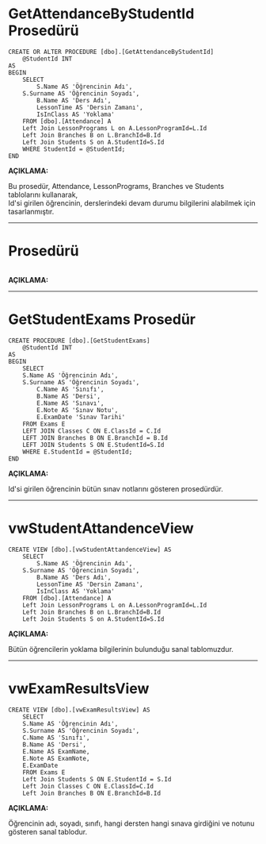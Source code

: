 # GetAttendanceByStudentId Prosedürü
```
CREATE OR ALTER PROCEDURE [dbo].[GetAttendanceByStudentId]
    @StudentId INT
AS
BEGIN
    SELECT 
        S.Name AS 'Öğrencinin Adı',
	S.Surname AS 'Öğrencinin Soyadı',
        B.Name AS 'Ders Adı',
        LessonTime AS 'Dersin Zamanı',
        IsInClass AS 'Yoklama'
    FROM [dbo].[Attendance] A
	Left Join LessonPrograms L on A.LessonProgramId=L.Id
	Left Join Branches B on L.BranchId=B.Id
	Left Join Students S on A.StudentId=S.Id
    WHERE StudentId = @StudentId;
END
```

**AÇIKLAMA:**  

Bu prosedür, Attendance, LessonPrograms, Branches ve Students tablolarını kullanarak,  
Id'si girilen öğrencinin, derslerindeki devam durumu bilgilerini alabilmek için tasarlanmıştır.  

---

#  Prosedürü

```

```

**AÇIKLAMA:**  



---

# GetStudentExams Prosedür

```
CREATE PROCEDURE [dbo].[GetStudentExams]
    @StudentId INT
AS
BEGIN
    SELECT
	S.Name AS 'Öğrencinin Adı',
	S.Surname AS 'Öğrencinin Soyadı',
        C.Name AS 'Sınıfı',
        B.Name AS 'Dersi',
        E.Name AS 'Sınavı',
        E.Note AS 'Sınav Notu',
        E.ExamDate 'Sınav Tarihi'
    FROM Exams E
	LEFT JOIN Classes C ON E.ClassId = C.Id
	LEFT JOIN Branches B ON E.BranchId = B.Id
	LEFT JOIN Students S ON E.StudentId=S.Id
    WHERE E.StudentId = @StudentId;
END
```

**AÇIKLAMA:** 

Id'si girilen öğrencinin bütün sınav notlarını gösteren prosedürdür.

---

# vwStudentAttandenceView

```
CREATE VIEW [dbo].[vwStudentAttandenceView] AS
    SELECT 
        S.Name AS 'Öğrencinin Adı',
	S.Surname AS 'Öğrencinin Soyadı',
        B.Name AS 'Ders Adı',
        LessonTime AS 'Dersin Zamanı',
        IsInClass AS 'Yoklama'
    FROM [dbo].[Attendance] A
	Left Join LessonPrograms L on A.LessonProgramId=L.Id
	Left Join Branches B on L.BranchId=B.Id
	Left Join Students S on A.StudentId=S.Id
```

**AÇIKLAMA:** 

Bütün öğrencilerin yoklama bilgilerinin bulunduğu sanal tablomuzdur.

---

# vwExamResultsView

```
CREATE VIEW [dbo].[vwExamResultsView] AS
    SELECT 
	S.Name AS 'Öğrencinin Adı',
	S.Surname AS 'Öğrencinin Soyadı',
	C.Name AS 'Sınıfı',
	B.Name AS 'Dersi',
	E.Name AS ExamName,
	E.Note AS ExamNote,
	E.ExamDate
    FROM Exams E
	Left Join Students S ON E.StudentId = S.Id
	Left Join Classes C ON E.ClassId=C.Id
	Left Join Branches B ON E.BranchId=B.Id
```

**AÇIKLAMA:** 

Öğrencinin adı, soyadı, sınıfı, hangi dersten hangi sınava girdiğini ve notunu gösteren sanal tablodur.

